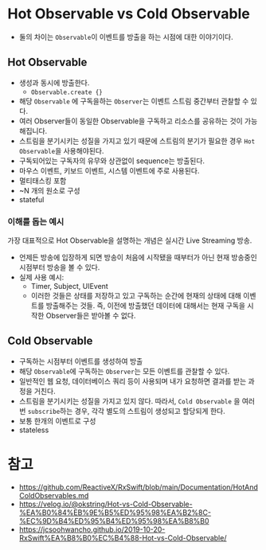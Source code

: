 # Hot Observable vs Cold Observable
- 둘의 차이는 `Observable`이 이벤트를 방출을 하는 시점에 대한 이야기이다.

## Hot Observable

- 생성과 동시에 방출한다.
    - `Observable.create {}`
- 해당 `Observable` 에 구독을하는 `Observer`는 이벤트 스트림 중간부터 관찰할 수 있다.
- 여러 Observer들이 동일한 Observable을 구독하고 리소스를 공유하는 것이 가능해집니다.
- 스트림을 분기시키는 성질을 가지고 있기 때문에 스트림의 분기가 필요한 경우 `Hot Observable`을 사용해야된다.
- 구독되어있는 구독자의 유무와 상관없이 sequence는 방출된다.
- 마우스 이벤트, 키보드 이벤트, 시스템 이벤트에 주로 사용된다.
- 멀티태스킹 포함
- ~N 개의 원소로 구성
- stateful

### 이해를 돕는 예시
가장 대표적으로 Hot Observable을 설명하는 개념은 실시간 Live Streaming 방송.
- 언제든 방송에 입장하게 되면 방송이 처음에 시작됐을 때부터가 아닌 현재 방송중인 시점부터 방송을 볼 수 있다.
- 실제 사용 예시:
    - Timer, Subject, UIEvent
    - 이러한 것들은 상태를 저장하고 있고 구독하는 순간에 현재의 상태에 대해 이벤트를 방출해주는 것들. 즉, 이전에 방출했던 데이터에 대해서는 현재 구독을 시작한 Observer들은 받아볼 수 없다.

## Cold Observable

- 구독하는 시점부터 이벤트를 생성하여 방출
- 해당 `Observable`에 구독하는 `Observer`는 모든 이벤트를 관찰할 수 있다.
- 일반적인 웹 요청, 데이터베이스 쿼리 등이 사용되며 내가 요청하면 결과를 받는 과정을 거친다.
- 스트림을 분기시키는 성질을 가지고 있지 않다. 따라서, `Cold Observable` 을 여러번 `subscribe`하는 경우, 각각 별도의 스트림이 생성되고 할당되게 한다.
- 보통 한개의 이벤트로 구성
- stateless


# 참고
- https://github.com/ReactiveX/RxSwift/blob/main/Documentation/HotAndColdObservables.md
- https://velog.io/@okstring/Hot-vs-Cold-Observable-%EA%B0%84%EB%9E%B5%ED%95%98%EA%B2%8C-%EC%9D%B4%ED%95%B4%ED%95%98%EA%B8%B0
- https://jcsoohwancho.github.io/2019-10-20-RxSwift%EA%B8%B0%EC%B4%88-Hot-vs-Cold-Observable/
